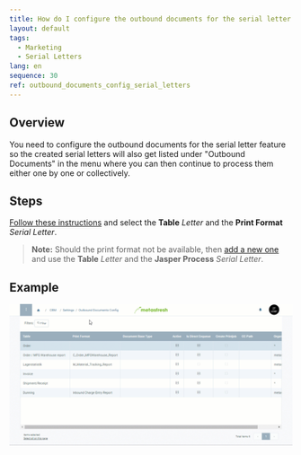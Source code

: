 ```yaml
---
title: How do I configure the outbound documents for the serial letter feature?
layout: default
tags:
  - Marketing
  - Serial Letters
lang: en
sequence: 30
ref: outbound_documents_config_serial_letters
---
```


## Overview
You need to configure the outbound documents for the serial letter feature so the created serial letters will also get listed under "Outbound Documents" in the menu where you can then continue to process them either one by one or collectively.

## Steps
[Follow these instructions](Outbound_Documents_Config) and select the **Table** *Letter* and the **Print Format** *Serial Letter*.
 >**Note:** Should the print format not be available, then [add a new one](Add_print_format) and use the **Table** *Letter* and the **Jasper Process** *Serial Letter*.

## Example
![](assets/Outbound_documents_config_serial_letters.gif)
